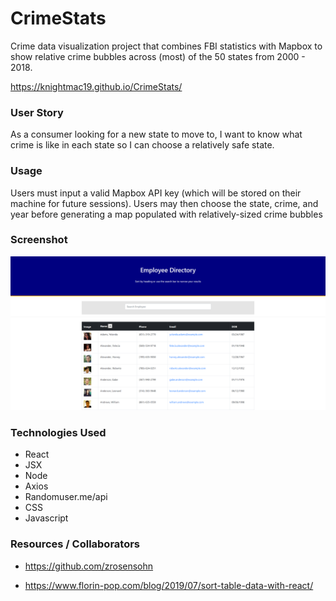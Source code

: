 # CrimeStats
Crime data visualization project that combines FBI statistics with Mapbox to show relative crime bubbles across (most) of the 50 states from 2000 - 2018.

https://knightmac19.github.io/CrimeStats/

### User Story
As a consumer looking for a new state to move to, I want to know what crime is like in each state so I can choose a relatively safe state.

### Usage
Users must input a valid Mapbox API key (which will be stored on their machine for future sessions). Users may then choose the state, crime, and year before generating a map populated with relatively-sized crime bubbles

### Screenshot
![alt text](https://github.com/knightmac19/employee-directory-pmd/blob/master/public/empDirScreenshot.png)

### Technologies Used
- React 
- JSX
- Node
- Axios 
- Randomuser.me/api
- CSS 
- Javascript

### Resources / Collaborators
- https://github.com/zrosensohn

- https://www.florin-pop.com/blog/2019/07/sort-table-data-with-react/

